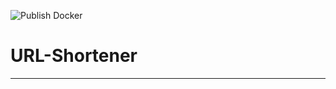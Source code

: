 ![Publish Docker](https://github.com/leon-wolf/url-shortener/workflows/Publish%20Docker/badge.svg)

# URL-Shortener
---------